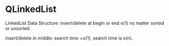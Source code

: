 # QLinkedList

LinkedList Data Structure:
insert/delete at begin or end  o(1) no matter sorted or unsorted.

insert/delete in middle: search time +o(1), search time is o(n). 
